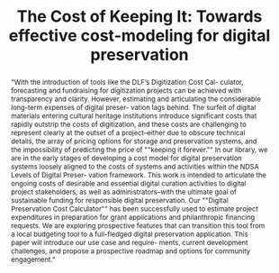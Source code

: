 ---
abstract: '"With the introduction of tools like the DLF’s Digitization Cost Cal- culator,
  forecasting and fundraising for digitization projects can be achieved with transparency
  and clarity. However, estimating and articulating the considerable long-term expenses
  of digital preser- vation lags behind. The surfeit of digital materials entering
  cultural heritage institutions introduce significant costs that rapidly outstrip
  the costs of digitization, and these costs are challenging to represent clearly
  at the outset of a project–either due to obscure technical details, the array of
  pricing options for storage and preservation systems, and the impossibility of predicting
  the price of ""keeping it forever.""

  In our library, we are in the early stages of developing a cost model for digital
  preservation systems loosely aligned to the costs of systems and activities within
  the NDSA Levels of Digital Preser- vation framework. This work is intended to articulate
  the ongoing costs of desirable and essential digital curation activities to digital
  project stakeholders, as well as administrators–with the ultimate goal of sustainable
  funding for responsible digital preservation. Our ""Digital Preservation Cost Calculator""
  has been successfully used to estimate project expenditures in preparation for grant
  applications and philanthropic financing requests.

  We are exploring prospective features that can transition this tool from a local
  budgeting tool to a full-fledged digital preservation application. This paper will
  introduce our use case and require- ments, current development challenges, and propose
  a prospective roadmap and options for community engagement."'
creators:
- Dohe, Kate
- Durden, David
date: null
document_url: https://services.phaidra.univie.ac.at/api/object/o:923634/download
grand_parent: iPRES
institutions: []
keywords:
- boston
landing_page_url: https://phaidra.univie.ac.at/o:923634
language: eng
layout: publication
license: CC BY 4.0 International
notes_url: null
parent: iPRES 2018
presentation_url: null
publication_type: paper
size: 394325
source_name: iPRES
title: 'The Cost of Keeping It: Towards effective cost-modeling for digital preservation'
year: 2018
---
